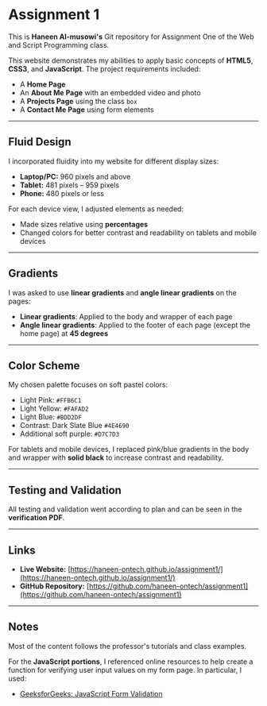 # Assignment 1

This is **Haneen Al-musowi's** Git repository for Assignment One of the Web and Script Programming class.

This website demonstrates my abilities to apply basic concepts of **HTML5**, **CSS3**, and **JavaScript**. The project requirements included:

- A **Home Page**
- An **About Me Page** with an embedded video and photo
- A **Projects Page** using the class `box`
- A **Contact Me Page** using form elements

---

## Fluid Design

I incorporated fluidity into my website for different display sizes:

- **Laptop/PC:** 960 pixels and above  
- **Tablet:** 481 pixels – 959 pixels  
- **Phone:** 480 pixels or less  

For each device view, I adjusted elements as needed:

- Made sizes relative using **percentages**  
- Changed colors for better contrast and readability on tablets and mobile devices  

---

## Gradients

I was asked to use **linear gradients** and **angle linear gradients** on the pages:

- **Linear gradients**: Applied to the body and wrapper of each page  
- **Angle linear gradients**: Applied to the footer of each page (except the home page) at **45 degrees**  

---

## Color Scheme

My chosen palette focuses on soft pastel colors:

- Light Pink: `#FFB6C1`  
- Light Yellow: `#FAFAD2`  
- Light Blue: `#BDD2DF`  
- Contrast: Dark Slate Blue `#4E4690`  
- Additional soft purple: `#D7C7D3`  

For tablets and mobile devices, I replaced pink/blue gradients in the body and wrapper with **solid black** to increase contrast and readability.

---

## Testing and Validation

All testing and validation went according to plan and can be seen in the **verification PDF**.

---

## Links

- **Live Website:** [https://haneen-ontech.github.io/assignment1/](https://haneen-ontech.github.io/assignment1/)  
- **GitHub Repository:** [https://github.com/haneen-ontech/assignment1](https://github.com/haneen-ontech/assignment1)

---

## Notes

Most of the content follows the professor's tutorials and class examples.  

For the **JavaScript portions**, I referenced online resources to help create a function for verifying user input values on my form page. In particular, I used:

- [GeeksforGeeks: JavaScript Form Validation](https://www.geeksforgeeks.org/javascript/form-validation-using-javascript/)


